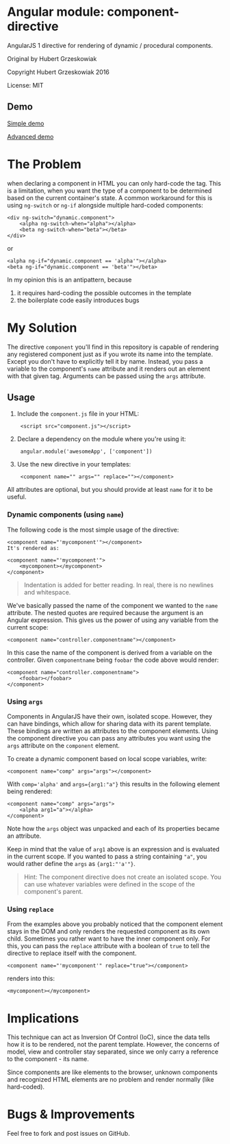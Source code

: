# Angular module: component-directive
AngularJS 1 directive for rendering of dynamic / procedural components.

Original by Hubert Grzeskowiak

Copyright Hubert Grzeskowiak 2016

License: MIT

## Demo
[Simple demo](http://plnkr.co/edit/5hGgsgzeFxmwAboeo3E9?p=preview)

[Advanced demo](http://plnkr.co/edit/uDxIUulQPx4C3s11b5cG?p=preview)

# The Problem
when declaring a component in HTML you can only hard-code the tag. This is a limitation, when you want the type of a component to be determined based on the current container's state. A common workaround for this is using `ng-switch` or `ng-if` alongside multiple hard-coded components:

    <div ng-switch="dynamic.component">
        <alpha ng-switch-when="alpha"></alpha>
        <beta ng-switch-when="beta"></beta>
    </div>

or

    <alpha ng-if="dynamic.component == 'alpha'"></alpha>
    <beta ng-if="dynamic.component == 'beta'"></beta>

In my opinion this is an antipattern, because

1. it requires hard-coding the possible outcomes in the template
2. the boilerplate code easily introduces bugs

# My Solution
The directive `component` you'll find in this repository is capable of rendering any registered component just as if you wrote its name into the template. Except you don't have to explicitly tell it by name. Instead, you pass a variable to the component's `name` attribute and it renders out an element with that given tag. Arguments can be passed using the `args` attribute.

## Usage
1. Include the `component.js` file in your HTML:
 
        <script src="component.js"></script>

2. Declare a dependency on the module where you're using it:

        angular.module('awesomeApp', ['component'])

3. Use the new directive in your templates:

        <component name="" args="" replace=""></component>

All attributes are optional, but you should provide at least `name` for it to be useful. 

### Dynamic components (using `name`)
The following code is the most simple usage of the directive:

    <component name="'mycomponent'"></component>
    It's rendered as:

    <component name="'mycomponent'">
        <mycomponent></mycomponent>
    </component>
    
> Indentation is added for better reading. In real, there is no newlines and whitespace.
    
We've basically passed the name of the component we wanted to the `name` attribute. The nested quotes are required because the argument is an Angular expression. This gives us the power of using any variable from the current scope:
 
    <component name="controller.componentname"></component>

In this case the name of the component is derived from a variable on the controller. Given `componentname` being `foobar` the code above would render:

    <component name="controller.componentname">
        <foobar></foobar>
    </component>

### Using `args`
Components in AngularJS have their own, isolated scope. However, they can have bindings, which allow for sharing data with its parent template. These bindings are written as attributes to the component elements. Using the component directive you can pass any attributes you want using the `args` attribute on the `component` element.

To create a dynamic component based on local scope variables, write: 

    <component name="comp" args="args"></component>
    
With `comp='alpha'` and `args={arg1:"a"}` this results in the following element being rendered:
 
    <component name="comp" args="args">
        <alpha arg1="a"></alpha>
    </component>

Note how the `args` object was unpacked and each of its properties became an attribute.
 
Keep in mind that the value of `arg1` above is an expression and is evaluated in the current scope. If you wanted to pass a string containing `"a"`, you would rather define the `args` as `{arg1:"'a'"}`.

> Hint: The component directive does not create an isolated scope. You can use whatever variables were defined in the scope of the component's parent.

### Using `replace`
From the examples above you probably noticed that the component element stays in the DOM and only renders the requested component as its own child. Sometimes you rather want to have the inner component only. For this, you can pass the `replace` attribute with a boolean of `true` to tell the directive to replace itself with the component.

    <component name="'mycomponent'" replace="true"></component>

renders into this:

    <mycomponent></mycomponent>

# Implications
This technique can act as Inversion Of Control (IoC), since the data tells how it is to be rendered, not the parent template. However, the concerns of model, view and controller stay separated, since we only carry a reference to the component - its name.

Since components are like elements to the browser, unknown components and recognized HTML elements are no problem and render normally (like hard-coded).

# Bugs & Improvements
Feel free to fork and post issues on GitHub.
